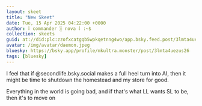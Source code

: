 ```yaml
---
layout: skeet
title: "New Skeet"
date: Tue, 15 Apr 2025 04:22:00 +0000
author: ⸸ commander ░ nova ⸸ :~$
collection: skeets
guid: at://did:plc:zzofxcatgqb5wpkqetnng4wo/app.bsky.feed.post/3lmta4uezus26
avatar: /img/avatar/daemon.jpeg
bluesky: https://bsky.app/profile/mkultra.monster/post/3lmta4uezus26
tags: [bluesky]
---
```


I feel that if @secondlife.bsky.social makes a full heel turn into AI, then it might be time to shutdown the homestead and my store for good.

Everything in the world is going bad, and if that's what LL wants SL to be, then it's to move on
